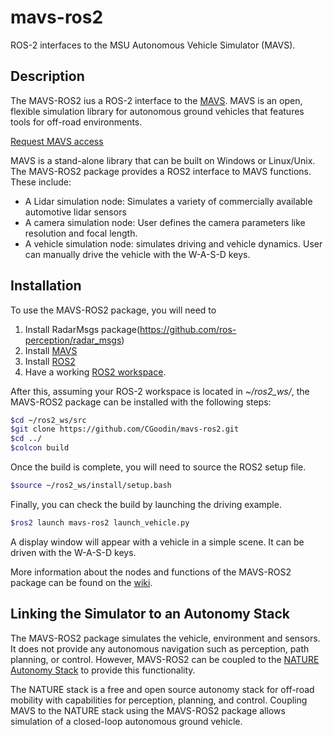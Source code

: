 # mavs-ros2
ROS-2 interfaces to the MSU Autonomous Vehicle Simulator (MAVS).

## Description
The MAVS-ROS2 ius a ROS-2 interface to the [MAVS](https://www.cavs.msstate.edu/capabilities/mavs.php). MAVS is an open, flexible simulation library for autonomous ground vehicles that features tools for off-road environments.

[Request MAVS access](https://www.cavs.msstate.edu/capabilities/mavs_request.php)

MAVS is a stand-alone library that can be built on Windows or Linux/Unix. The MAVS-ROS2 package provides a ROS2 interface to MAVS functions. These include:

* A Lidar simulation node: Simulates a variety of commercially available automotive lidar sensors
* A camera simulation node: User defines the camera parameters like resolution and focal length.
* A vehicle simulation node: simulates driving and vehicle dynamics. User can manually drive the vehicle with the W-A-S-D keys.

## Installation
To use the MAVS-ROS2 package, you will need to 
1. Install RadarMsgs package(https://github.com/ros-perception/radar_msgs)
2. Install [MAVS](https://www.cavs.msstate.edu/capabilities/mavs_request.php) 
3. Install [ROS2](https://docs.ros.org/en/rolling/Installation.html) 
4. Have a working [ROS2 workspace](https://docs.ros.org/en/rolling/Tutorials/Beginner-Client-Libraries/Creating-A-Workspace/Creating-A-Workspace.html).

After this, assuming your ROS-2 workspace is located in *~/ros2_ws/*, the MAVS-ROS2 package can be installed with the following steps:
```bash
$cd ~/ros2_ws/src
$git clone https://github.com/CGoodin/mavs-ros2.git
$cd ../
$colcon build
```
Once the build is complete, you will need to source the ROS2 setup file.
```bash
$source ~/ros2_ws/install/setup.bash
```

Finally, you can check the build by launching the driving example.
```bash
$ros2 launch mavs-ros2 launch_vehicle.py
```

A display window will appear with a vehicle in a simple scene. It can be driven with the W-A-S-D keys.

More information about the nodes and functions of the MAVS-ROS2 package can be found on the [wiki](https://github.com/CGoodin/mavs-ros2/wiki).

## Linking the Simulator to an Autonomy Stack
The MAVS-ROS2 package simulates the vehicle, environment and sensors. It does not provide any autonomous navigation such as perception, path planning, or control. However, MAVS-ROS2 can be coupled to the [NATURE Autonomy Stack](https://github.com/CGoodin/nature-stack) to provide this functionality. 

The NATURE stack is a free and open source autonomy stack for off-road mobility with capabilities for perception, planning, and control. Coupling MAVS to the NATURE stack using the MAVS-ROS2 package allows simulation of a closed-loop autonomous ground vehicle.
